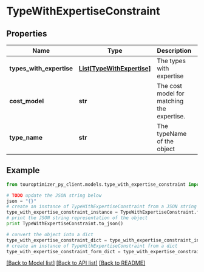 # TypeWithExpertiseConstraint


## Properties

Name | Type | Description | Notes
------------ | ------------- | ------------- | -------------
**types_with_expertise** | [**List[TypeWithExpertise]**](TypeWithExpertise.md) | The types with expertise | 
**cost_model** | **str** | The cost model for matching the expertise. | [optional] 
**type_name** | **str** | The typeName of the object | [default to 'TypeWithExpertise']

## Example

```python
from touroptimizer_py_client.models.type_with_expertise_constraint import TypeWithExpertiseConstraint

# TODO update the JSON string below
json = "{}"
# create an instance of TypeWithExpertiseConstraint from a JSON string
type_with_expertise_constraint_instance = TypeWithExpertiseConstraint.from_json(json)
# print the JSON string representation of the object
print TypeWithExpertiseConstraint.to_json()

# convert the object into a dict
type_with_expertise_constraint_dict = type_with_expertise_constraint_instance.to_dict()
# create an instance of TypeWithExpertiseConstraint from a dict
type_with_expertise_constraint_form_dict = type_with_expertise_constraint.from_dict(type_with_expertise_constraint_dict)
```
[[Back to Model list]](../README.md#documentation-for-models) [[Back to API list]](../README.md#documentation-for-api-endpoints) [[Back to README]](../README.md)


